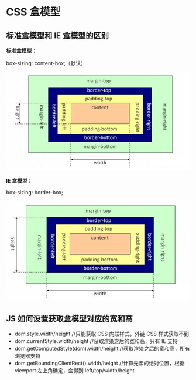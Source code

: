 # CSS 盒模型

## 标准盒模型和 IE 盒模型的区别

**标准盒模型：**

box-sizing: content-box;（默认）

![](/assets/CSS标准盒模型.png)

**IE 盒模型：**

box-sizing: border-box;

![](/assets/IE盒模型.png)

## JS 如何设置获取盒模型对应的宽和高

- dom.style.width/height //只能获取 CSS 内联样式，外链 CSS 样式获取不到
- dom.currentStyle.width/height //获取渲染之后的宽和高，只有 IE 支持
- dom.getComputedStyle\(dom\).width/height //获取渲染之后的宽和高，所有浏览器支持
- dom.getBoundingClientRect\(\).width/height //计算元素的绝对位置，根据 viewport 左上角确定，会得到 left/top/width/height
